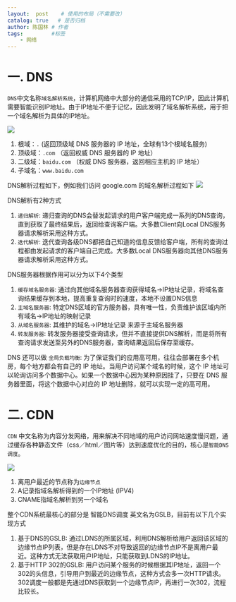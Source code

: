 ```yaml
---
layout:  post    # 使用的布局（不需要改）
catalog: true   # 是否归档
author: 陈国林 # 作者
tags:         #标签
    - 网络
---
```


# 一. DNS
`DNS`中文名称`域名解析系统`，计算机网络中大部分的通信采用的TCP/IP，因此计算机需要智能识别IP地址。由于IP地址不便于记忆，因此发明了域名解析系统，用于把一个域名解析为具体的IP地址。

![](https://github.com/chenguolin/chenguolin.github.io/blob/master/data/image/dns-root.png?raw=true)

1. 根域：`.`  (返回顶级域 DNS 服务器的 IP 地址，全球有13个根域名服务)
2. 顶级域：`.com`   （返回权威 DNS 服务器的 IP 地址）
3. 二级域：`baidu.com` （权威 DNS 服务器，返回相应主机的 IP 地址）
4. 子域名：`www.baidu.com`

DNS解析过程如下，例如我们访问 google.com 的域名解析过程如下
![](https://github.com/chenguolin/chenguolin.github.io/blob/master/data/image/dns-trace.png?raw=true)

DNS解析有2种方式
1. `递归解析`: 递归查询的DNS会替发起请求的用户客户端完成一系列的DNS查询，直到获取了最终结果后，返回给查询客户端。大多数Client向Local DNS服务器请求解析采用这种方式。
2. `迭代解析`: 迭代查询各级DNS都把自己知道的信息反馈给客户端，所有的查询过程都由发起请求的客户端自己完成。大多数Local DNS服务器向其他DNS服务器请求解析采用这种方式。

DNS服务器根据作用可以分为以下4个类型
1. `缓存域名服务器`: 通过向其他域名服务器查询获得域名->IP地址记录，将域名查询结果缓存到本地，提高重复查询时的速度，本地不设置DNS信息
2. `主域名服务器`: 特定DNS区域的官方服务器，具有唯一性，负责维护该区域内所有域名->IP地址的映射记录
3. `从域名服务器`: 其维护的域名->IP地址记录 来源于主域名服务器
4. `转发服务器`: 转发服务器接受查询请求，但并不直接提供DNS解析，而是将所有查询请求发送至另外的DNS服务器，查询结果返回后保存至缓存。

DNS 还可以做 `全局负载均衡`: 为了保证我们的应用高可用，往往会部署在多个机房，每个地方都会有自己的 IP 地址。当用户访问某个域名的时候，这个 IP 地址可以轮询访问多个数据中心。如果一个数据中心因为某种原因挂了，只要在 DNS 服务器里面，将这个数据中心对应的 IP 地址删除，就可以实现一定的高可用。



# 二. CDN
`CDN` 中文名称为内容分发网络，用来解决不同地域的用户访问网站速度慢问题，通过缓存各种静态文件（css／html／图片等）达到速度优化的目的，核心是`智能DNS调度`。

![](https://github.com/chenguolin/chenguolin.github.io/blob/master/data/image/cdn-trace.png?raw=true)

1. 离用户最近的节点称为`边缘节点`
2. A记录指域名解析得到的一个IP地址 (IPV4)
3. CNAME指域名解析到另一个域名

整个CDN系统最核心的部分是 智能DNS调度 英文名为GSLB，目前有以下几个实现方式

1. 基于DNS的GSLB: 通过LDNS的所属区域，利用DNS解析给用户返回该区域的边缘节点IP列表，但是存在LDNS不对导致返回的边缘节点IP不是离用户最近。这种方式无法获取用户IP地址，只能获取到LDNS的IP地址。
2. 基于HTTP 302的GSLB: 用户访问某个服务的时候根据其IP地址，返回一个302的头信息，引导用户到最近的边缘节点，这种方式会多一次HTTP请求。302调度一般都是先通过DNS获取到一个边缘节点IP，再进行一次302，流程比较长。

